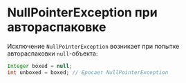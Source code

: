 # NullPointerException при автораспаковке
Исключение `NullPointerException` возникает при попытке автораспаковки `null`-объекта:
```java
Integer boxed = null;
int unboxed = boxed; // Бросает NullPointerException
```